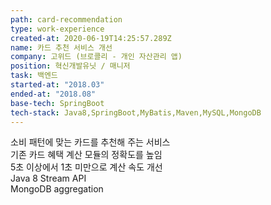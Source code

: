 ```yaml
---
path: card-recommendation
type: work-experience
created-at: 2020-06-19T14:25:57.289Z
name: 카드 추천 서비스 개선
company: 고위드 (브로콜리 - 개인 자산관리 앱)
position: 혁신개발유닛 / 매니저
task: 백엔드
started-at: "2018.03"
ended-at: "2018.08"
base-tech: SpringBoot
tech-stack: Java8,SpringBoot,MyBatis,Maven,MySQL,MongoDB
---
```

소비 패턴에 맞는 카드를 추천해 주는 서비스<br/>
기존 카드 혜택 계산 모듈의 정확도를 높임<br/>
5초 이상에서 1초 미만으로 계산 속도 개선<br/>
Java 8 Stream API<br/>
MongoDB aggregation